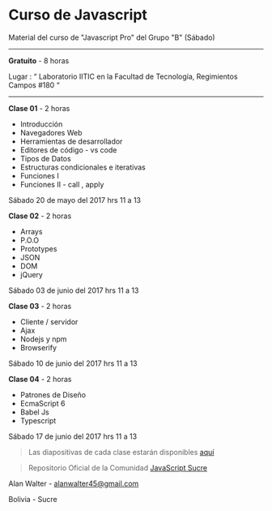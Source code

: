 # Curso de Javascript

Material del curso de "Javascript Pro" del Grupo "B" (Sábado)

----------

<b>Gratuito</b> - 8 horas 

Lugar : “ Laboratorio IITIC en la Facultad de Tecnología, Regimientos Campos #180 “

----------

<b>Clase 01</b> - 2 horas 
 
+ Introducción
+ Navegadores Web
+ Herramientas de desarrollador
+ Editores de código - vs code
+ Tipos de Datos
+ Estructuras condicionales e iterativas
+ Funciones I
+ Funciones II - call , apply

Sábado 20 de  mayo del 2017 hrs 11 a 13

<b>Clase 02</b> - 2 horas 
 
+ Arrays
+ P.O.O
+ Prototypes
+ JSON
+ DOM
+ jQuery

Sábado 03 de junio del 2017 hrs 11 a 13


<b>Clase 03</b> - 2 horas 
 
+ Cliente / servidor
+ Ajax
+ Nodejs y npm
+ Browserify

Sábado 10 de junio del 2017 hrs 11 a 13




<b>Clase 04</b> - 2 horas 
 
+ Patrones de Diseño
+ EcmaScript 6
+ Babel Js
+ Typescript
 
Sábado 17 de junio del 2017 hrs 11 a 13

> Las diapositivas de cada clase estarán disponibles [aquí](https://github.com/alanwalter45/Diapositivas)

> Repositorio Oficial de la Comunidad [JavaScript Sucre](https://github.com/javascript-sucre/javascript-pro-B)


Alan Walter - alanwalter45@gmail.com

Bolivia - Sucre
